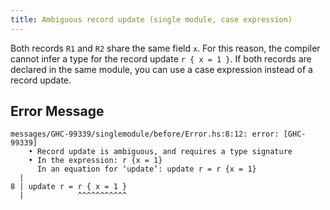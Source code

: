 ```yaml
---
title: Ambiguous record update (single module, case expression)
---
```


Both records `R1` and `R2` share the same field `x`. For this reason, the compiler cannot infer a type for the record update `r { x = 1 }`.
If both records are declared in the same module, you can use a case expression instead of a record update.

## Error Message

```
messages/GHC-99339/singlemodule/before/Error.hs:8:12: error: [GHC-99339]
    • Record update is ambiguous, and requires a type signature
    • In the expression: r {x = 1}
      In an equation for ‘update’: update r = r {x = 1}
  |
8 | update r = r { x = 1 }
  |            ^^^^^^^^^^^
```
